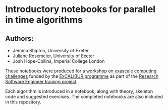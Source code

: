 # Introductory notebooks for parallel in time algorithms

## Authors:
* Jemma Shipton, University of Exeter
* Juliane Rosemeier, University of Exeter
* Josh Hope-Collins, Imperial College London

These notebooks were produced for a [workshop on exascale computing challenges](https://www.eventbrite.co.uk/e/exascale-computing-challenges-parallel-in-time-algorithms-registration-463477492657?aff=oddtdtcreator) funded by the [ExCALIBUR programme](https://excalibur.ac.uk/) as part of the [Research Software Engineer training project](https://excalibur.ac.uk/projects/rse-training-algorithms/).

Each algorithm is introduced in a notebook, along with theory,
skeleton code and suggested exercises. The completed notebooks are
also included in this repository.
